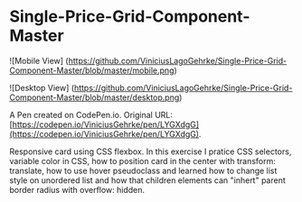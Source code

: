 # Single-Price-Grid-Component-Master

![Mobile View]
(https://github.com/ViniciusLagoGehrke/Single-Price-Grid-Component-Master/blob/master/mobile.png)

![Desktop View]
(https://github.com/ViniciusLagoGehrke/Single-Price-Grid-Component-Master/blob/master/desktop.png)

A Pen created on CodePen.io. Original URL: [https://codepen.io/ViniciusGehrke/pen/LYGXdgG](https://codepen.io/ViniciusGehrke/pen/LYGXdgG).

Responsive card using CSS flexbox. In this exercise I pratice CSS selectors, variable color in CSS, how to position card in the center with transform: translate, how to use hover pseudoclass and learned how to change list style on unordered list and how that children elements can "inhert" parent border radius with overflow: hidden.
